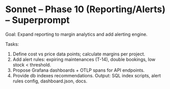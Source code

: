 # Sonnet – Phase 10 (Reporting/Alerts) – Superprompt

Goal: Expand reporting to margin analytics and add alerting engine.

Tasks:
1) Define cost vs price data points; calculate margins per project.
2) Add alert rules: expiring maintenances (T-14), double bookings, low stock < threshold.
3) Propose Grafana dashboards + OTLP spans for API endpoints.
4) Provide db indexes recommendations.
Output: SQL index scripts, alert rules config, dashboard.json, docs.
